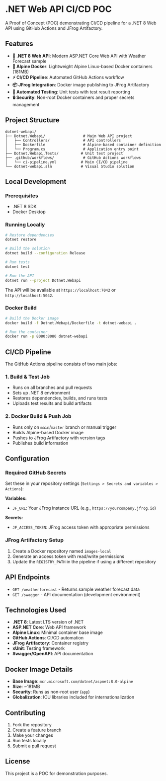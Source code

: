 # .NET Web API CI/CD POC

A Proof of Concept (POC) demonstrating CI/CD pipeline for a .NET 8 Web API using GitHub Actions and JFrog Artifactory.

## Features

- **🚀 .NET 8 Web API**: Modern ASP.NET Core Web API with Weather Forecast sample
- **🐳 Alpine Docker**: Lightweight Alpine Linux-based Docker containers (181MB)
- **⚡ CI/CD Pipeline**: Automated GitHub Actions workflow
- **📦 JFrog Integration**: Docker image publishing to JFrog Artifactory
- **🧪 Automated Testing**: Unit tests with test result reporting
- **🔒 Security**: Non-root Docker containers and proper secrets management

## Project Structure

```
dotnet-webapi/
├── Dotnet.Webapi/                 # Main Web API project
│   ├── Controllers/               # API controllers
│   ├── Dockerfile                 # Alpine-based container definition
│   └── Program.cs                 # Application entry point
├── Dotnet.Webapi.Tests/          # Unit test project
├── .github/workflows/             # GitHub Actions workflows
│   └── ci-pipeline.yml           # Main CI/CD pipeline
└── dotnet-webapi.sln             # Visual Studio solution
```

## Local Development

### Prerequisites

- .NET 8 SDK
- Docker Desktop

### Running Locally

```bash
# Restore dependencies
dotnet restore

# Build the solution
dotnet build --configuration Release

# Run tests
dotnet test

# Run the API
dotnet run --project Dotnet.Webapi
```

The API will be available at `https://localhost:7042` or `http://localhost:5042`.

### Docker Build

```bash
# Build the Docker image
docker build -f Dotnet.Webapi/Dockerfile -t dotnet-webapi .

# Run the container
docker run -p 8080:8080 dotnet-webapi
```

## CI/CD Pipeline

The GitHub Actions pipeline consists of two main jobs:

### 1. Build & Test Job
- Runs on all branches and pull requests
- Sets up .NET 8 environment
- Restores dependencies, builds, and runs tests
- Uploads test results and build artifacts

### 2. Docker Build & Push Job
- Runs only on `main`/`master` branch or manual trigger
- Builds Alpine-based Docker image
- Pushes to JFrog Artifactory with version tags
- Publishes build information

## Configuration

### Required GitHub Secrets

Set these in your repository settings (`Settings > Secrets and variables > Actions`):

**Variables:**
- `JF_URL`: Your JFrog instance URL (e.g., `https://yourcompany.jfrog.io`)

**Secrets:**
- `JF_ACCESS_TOKEN`: JFrog access token with appropriate permissions

### JFrog Artifactory Setup

1. Create a Docker repository named `images-local`
2. Generate an access token with read/write permissions
3. Update the `REGISTRY_PATH` in the pipeline if using a different repository

## API Endpoints

- `GET /weatherforecast` - Returns sample weather forecast data
- `GET /swagger` - API documentation (development environment)

## Technologies Used

- **.NET 8**: Latest LTS version of .NET
- **ASP.NET Core**: Web API framework
- **Alpine Linux**: Minimal container base image
- **GitHub Actions**: CI/CD automation
- **JFrog Artifactory**: Container registry
- **xUnit**: Testing framework
- **Swagger/OpenAPI**: API documentation

## Docker Image Details

- **Base Image**: `mcr.microsoft.com/dotnet/aspnet:8.0-alpine`
- **Size**: ~181MB
- **Security**: Runs as non-root user (`app`)
- **Globalization**: ICU libraries included for internationalization

## Contributing

1. Fork the repository
2. Create a feature branch
3. Make your changes
4. Run tests locally
5. Submit a pull request

## License

This project is a POC for demonstration purposes.
